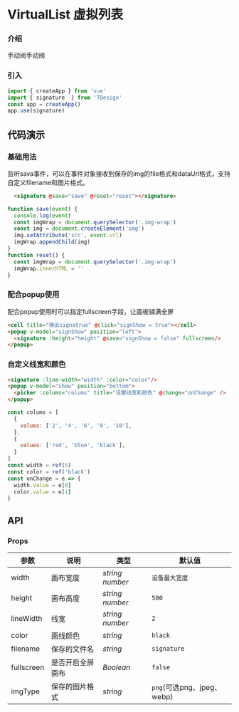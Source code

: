 # VirtualList 虚拟列表


### 介绍

手动阀手动阀


### 引入

```js
import { createApp } from 'vue'
import { signature  } from 'TDesign'
const app = createApp()
app.use(signature)
```

## 代码演示

### 基础用法
监听sava事件，可以在事件对象接收到保存的img的file格式和dataUrl格式，支持自定义filename和图片格式。
```html
  <signature @save="save" @reset="reset"></signature>
```
```js
function save(event) {
  console.log(event)
  const imgWrap = document.querySelector('.img-wrap')
  const img = document.createElement('img')
  img.setAttribute('src', event.url)
  imgWrap.appendChild(img)
}
function reset() {
  const imgWrap = document.querySelector('.img-wrap')
  imgWrap.innerHTML = ''
}
```

### 配合popup使用
 配合popup使用时可以指定fullscreen字段，让画板铺满全屏
```html
<cell title="弹出signatrue" @click="signShow = true"></cell>
<popup v-model="signShow" position="left">
  <signature :height="height" @save="signShow = false" fullscreen/>
</popup>
```
### 自定义线宽和颜色

```html
<signature :line-width="width" :color="color"/>
<popup v-model="show" position="bottom">
  <picker :colums="colums" title="设置线宽和颜色" @change="onChange" />
</popup>
```
```js
const colums = [
  {
    values: ['2', '4', '6', '8', '10'],
  },
  {
    values: ['red', 'blue', 'black'],
  }
]
const width = ref(5)
const color = ref('black')
const onChange = e => {
  width.value = e[0]
  color.value = e[1]
}
```


## API

### Props

| 参数         | 说明     | 类型     | 默认值       |
| ------------ | -------- | -------- | ------------ |
| width       | 画布宽度	 | _string_  _number_ | `设备最大宽度`    |
| height      | 画布高度 | _string_  _number_ | `500`            |
| lineWidth   |线宽	 | _string_  _number_  | `2`             |
| color        | 画线颜色		 | _string_  | `black`  |
|filename      | 保存的文件名     | _string_| `signature`|
|fullscreen | 是否开启全屏画布| _Boolean_| `false`|
|imgType|   保存的图片格式| _string_| `png`(可选png、jpeg、webp)|